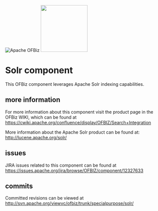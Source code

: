 <img src="http://ofbiz.apache.org/images/logo.png" alt="Apache OFBiz" />

<img src="http://lucene.apache.org/solr/assets/identity/Solr_Logo_on_white.png" width="150px"/>

# Solr component
This OFBiz component leverages Apache Solr indexing capabilities.

## more information
For more information about this component visit the product page in the OFBiz WIKI, 
which can be found at https://cwiki.apache.org/confluence/display/OFBIZ/Search+Integration

More information about the Apache Solr product can be found at: http://lucene.apache.org/solr/

## issues
JIRA issues related to this component can be found at https://issues.apache.org/jira/browse/OFBIZ/component/12327633

## commits
Committed revisions can be viewed at http://svn.apache.org/viewvc/ofbiz/trunk/specialpurpose/solr/